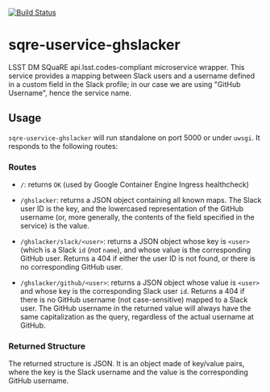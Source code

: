 [![Build Status](https://travis-ci.org/lsst-sqre/uservice-ghslacker.svg?branch=master)](https://travis-ci.org/lsst-sqre/uservice-ghslacker)

# sqre-uservice-ghslacker

LSST DM SQuaRE api.lsst.codes-compliant microservice wrapper.  This
service provides a mapping between Slack users and a username defined in
a custom field in the Slack profile; in our case we are using "GitHub
Username", hence the service name.

## Usage

`sqre-uservice-ghslacker` will run standalone on port
5000 or under `uwsgi`.  It responds to the following routes:

### Routes

* `/`: returns `OK` (used by Google Container Engine Ingress healthcheck)

* `/ghslacker`: returns a JSON object containing all known maps.  The
  Slack user ID is the key, and the lowercased representation of the
  GitHub username (or, more generally, the contents of the field
  specified in the service) is the value.

* `/ghslacker/slack/<user>`: returns a JSON object whose key is `<user>`
  (which is a Slack `id` (*not* `name`), and whose value is the
  corresponding GitHub user.  Returns a 404 if either the user ID is not
  found, or there is no corresponding GitHub user.
  
* `/ghslacker/github/<user>`: returns a JSON object whose value is
  `<user>` and whose key is the corresponding Slack user `id`.  Returns
  a 404 if there is no GitHub username <user> (not case-sensitive)
  mapped to a Slack user.  The GitHub username in the returned value
  will always have the same capitalization as the query, regardless of
  the actual username at GitHub.

### Returned Structure

The returned structure is JSON.  It is an object made of key/value pairs,
where the key is the Slack username and the value is the corresponding
GitHub username.
